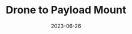 ---
layout: default
title: Drone to Payload Mount
modal-id: 6
date: 2023-06-26
img: mount.jpg
img1: mount2.png
img2: mount3.jpeg
video: 
alt: image-alt
project-date: April 2023
client: NASA Microgravity Study Capstone Teams
category: Mechanical Engineering
link:
description: I was tasked with creating a payload release device for the NASA Microgravity Study Capstone project. I communicated with the drone rental company, the drone manufacturer, and other colleges participating in the competition to create a device that fit everyone's needs. 
outcome: I learned how to use a radio control remote and receiver to toggle parabolic release switches and successfully dropped all payloads without issue. The device worked so well; it will continue to be used for the following years.  
---